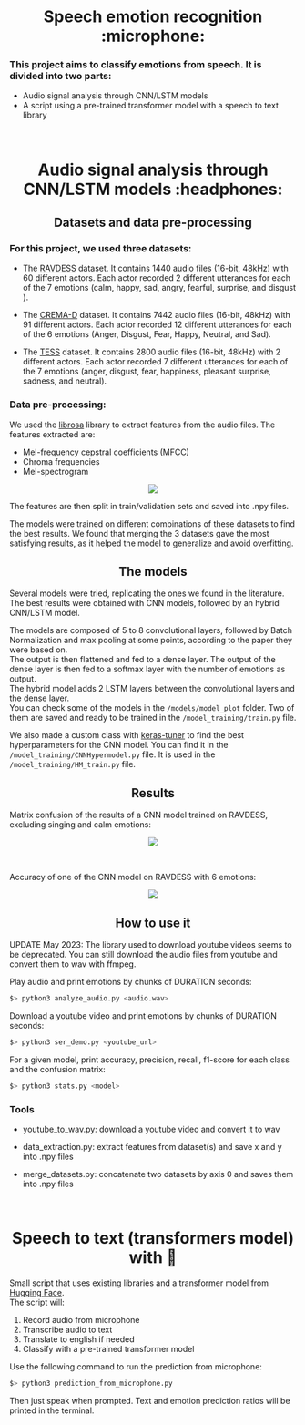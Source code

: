 <div align="center">
  <center><h1>Speech emotion recognition :microphone:</h1></center>
  </div>

  <div align="left">
  <left><h3>This project aims to classify emotions from speech. It is divided into two parts:</h3></left>
  </div>

-   Audio signal analysis through CNN/LSTM models
-   A script using a pre-trained transformer model with a speech to text library
<br>

<div align="center">
  <center><h1>Audio signal analysis through CNN/LSTM models :headphones:</h1></center>
  </div>

  <div align="center">
  <center><h2>Datasets and data pre-processing</h2></center>
  </div>

  <div align="left">
  <left><h3>For this project, we used three datasets:</h3></left>
  </div>

-   The [RAVDESS](https://zenodo.org/record/1188976#.YJZ6Zy1Q3OQ) dataset. It contains 1440 audio files (16-bit, 48kHz) with 60 different actors. Each actor recorded 2 different utterances for each of the 7 emotions (calm, happy, sad, angry, fearful, surprise, and disgust ).<br>

-   The [CREMA-D](https://www.kaggle.com/datasets/ejlok1/cremad) dataset. It contains 7442 audio files (16-bit, 48kHz) with 91 different actors. Each actor recorded 12 different utterances for each of the 6 emotions (Anger, Disgust, Fear, Happy, Neutral, and Sad).<br>

-   The [TESS](https://www.kaggle.com/datasets/ejlok1/toronto-emotional-speech-set-tess) dataset. It contains 2800 audio files (16-bit, 48kHz) with 2 different actors. Each actor recorded 7 different utterances for each of the 7 emotions (anger, disgust, fear, happiness, pleasant surprise, sadness, and neutral).<br>

  <div align="left">
  <left><h3>Data pre-processing:</h3></left>
  </div>

We used the [librosa](https://librosa.org/) library to extract features from the audio files. The features extracted are:

-   Mel-frequency cepstral coefficients (MFCC)<br>
-   Chroma frequencies<br>
-   Mel-spectrogram<br>

<p align="center">
<img src="https://user-images.githubusercontent.com/91064070/235926461-bc649866-ee7f-4878-b292-7f6981c8d9c9.png"/>
</p>

The features are then split in train/validation sets and saved into .npy files.

The models were trained on different combinations of these datasets to find the best results. We found that merging the 3 datasets gave the most satisfying results, as it helped the model to generalize and avoid overfitting.

<div align="center">
  <center><h2>The models</h2></center>
  </div>

Several models were tried, replicating the ones we found in the literature. The best results were obtained with CNN models, followed by an hybrid CNN/LSTM model.

The models are composed of 5 to 8 convolutional layers, followed by Batch Normalization and max pooling at some points, according to the paper they were based on.<br>
The output is then flattened and fed to a dense layer. The output of the dense layer is then fed to a softmax layer with the number of emotions as output.<br>
The hybrid model adds 2 LSTM layers between the convolutional layers and the dense layer.<br>
You can check some of the models in the `/models/model_plot` folder. Two of them are saved and ready to be trained in the ```/model_training/train.py``` file.

We also made a custom class with [keras-tuner](https://keras.io/keras_tuner/) to find the best hyperparameters for the CNN model. You can find it in the `/model_training/CNNHypermodel.py` file. It is used in the ```/model_training/HM_train.py``` file.

<div align="center">
  <center><h2>Results</h2></center>
  </div>

Matrix confusion of the results of a CNN model trained on RAVDESS, excluding singing and calm emotions:
<p align="center">
<img src="https://user-images.githubusercontent.com/91064070/235926494-c18e0165-1f09-4049-888f-88b4ff37bba3.png"/>
</p>
<br>

Accuracy of one of the CNN model on RAVDESS with 6 emotions:
<p align="center">
<img src="https://user-images.githubusercontent.com/91064070/235938962-7ae2026f-74c4-4c07-82e6-74f30ed87110.png"/>
</p>

<div align="center">
  <center><h2>How to use it</h2></center>
  </div>

UPDATE May 2023: The library used to download youtube videos seems to be deprecated. You can still download the audio files from youtube and convert them to wav with ffmpeg.

Play audio and print emotions by chunks of DURATION seconds:

```bash
$> python3 analyze_audio.py <audio.wav>
```

Download a youtube video and print emotions by chunks of DURATION seconds:

```bash
$> python3 ser_demo.py <youtube_url>
```

For a given model, print accuracy, precision, recall, f1-score for each class and the confusion matrix:

```bash
$> python3 stats.py <model>
```

<div align="left">
  <left><h3>Tools</h3></left>
  </div>

-   youtube_to_wav.py: download a youtube video and convert it to wav

-   data_extraction.py: extract features from dataset(s) and save x and y into .npy files

-   merge_datasets.py: concatenate two datasets by axis 0 and saves them into .npy files
<br>

<div align="center">
  <center><h1>Speech to text (transformers model) with 🤗</h1></center>
  </div>

Small script that uses existing libraries and a transformer model from [Hugging Face](https://huggingface.co/j-hartmann/emotion-english-distilroberta-base).<br>
The script will:

1. Record audio from microphone
2. Transcribe audio to text
3. Translate to english if needed
4. Classify with a pre-trained transformer model

Use the following command to run the prediction from microphone:

```bash
$> python3 prediction_from_microphone.py
```

Then just speak when prompted. Text and emotion prediction ratios will be printed in the terminal.
